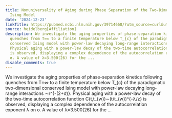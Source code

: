 ```yaml
---
title: Nonuniversality of Aging during Phase Separation of the Two-Dimensional Long-Range
  Ising Model
date: '2024-12-23'
linkTitle: https://pubmed.ncbi.nlm.nih.gov/39714668/?utm_source=curl&utm_medium=rss&utm_campaign=pubmed-2&utm_content=1FakS-2QOkCT8HsMOQP1bCRQ4YzyumYOmxmF0moLsQ3dFB1E9V&fc=20220326224207&ff=20241223171108&v=2.18.0.post9+e462414
source: heidelberg[Affiliation]
description: We investigate the aging properties of phase-separation kinetics following
  quenches from T=∞ to a finite temperature below T_{c} of the paradigmatic two-dimensional
  conserved Ising model with power-law decaying long-range interactions ∼r^{-(2+σ)}.
  Physical aging with a power-law decay of the two-time autocorrelation function C(t,t_{w})∼(t/t_{w})^{-λ/z}
  is observed, displaying a complex dependence of the autocorrelation exponent λ on
  σ. A value of λ=3.500(26) for the ...
disable_comments: true
---
```

We investigate the aging properties of phase-separation kinetics following quenches from T=∞ to a finite temperature below T_{c} of the paradigmatic two-dimensional conserved Ising model with power-law decaying long-range interactions ∼r^{-(2+σ)}. Physical aging with a power-law decay of the two-time autocorrelation function C(t,t_{w})∼(t/t_{w})^{-λ/z} is observed, displaying a complex dependence of the autocorrelation exponent λ on σ. A value of λ=3.500(26) for the ...